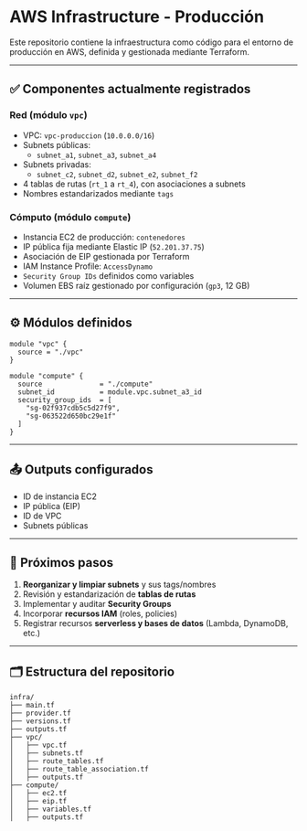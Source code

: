 
# AWS Infrastructure - Producción

Este repositorio contiene la infraestructura como código para el entorno de producción en AWS, definida y gestionada mediante Terraform.

---

## ✅ Componentes actualmente registrados

### Red (módulo `vpc`)
- VPC: `vpc-produccion` (`10.0.0.0/16`)
- Subnets públicas:
  - `subnet_a1`, `subnet_a3`, `subnet_a4`
- Subnets privadas:
  - `subnet_c2`, `subnet_d2`, `subnet_e2`, `subnet_f2`
- 4 tablas de rutas (`rt_1` a `rt_4`), con asociaciones a subnets
- Nombres estandarizados mediante `tags`

### Cómputo (módulo `compute`)
- Instancia EC2 de producción: `contenedores`
- IP pública fija mediante Elastic IP (`52.201.37.75`)
- Asociación de EIP gestionada por Terraform
- IAM Instance Profile: `AccessDynamo`
- `Security Group IDs` definidos como variables
- Volumen EBS raíz gestionado por configuración (`gp3`, 12 GB)

---

## ⚙️ Módulos definidos

```hcl
module "vpc" {
  source = "./vpc"
}

module "compute" {
  source              = "./compute"
  subnet_id           = module.vpc.subnet_a3_id
  security_group_ids  = [
    "sg-02f937cdb5c5d27f9",
    "sg-063522d650bc29e1f"
  ]
}
```

---

## 📤 Outputs configurados

- ID de instancia EC2
- IP pública (EIP)
- ID de VPC
- Subnets públicas

---

## 🚧 Próximos pasos

1. **Reorganizar y limpiar subnets** y sus tags/nombres
2. Revisión y estandarización de **tablas de rutas**
3. Implementar y auditar **Security Groups**
4. Incorporar **recursos IAM** (roles, policies)
5. Registrar recursos **serverless y bases de datos** (Lambda, DynamoDB, etc.)

---

## 🗂 Estructura del repositorio

```
infra/
├── main.tf
├── provider.tf
├── versions.tf
├── outputs.tf
├── vpc/
│   ├── vpc.tf
│   ├── subnets.tf
│   ├── route_tables.tf
│   ├── route_table_association.tf
│   ├── outputs.tf
├── compute/
│   ├── ec2.tf
│   ├── eip.tf
│   ├── variables.tf
│   ├── outputs.tf
```